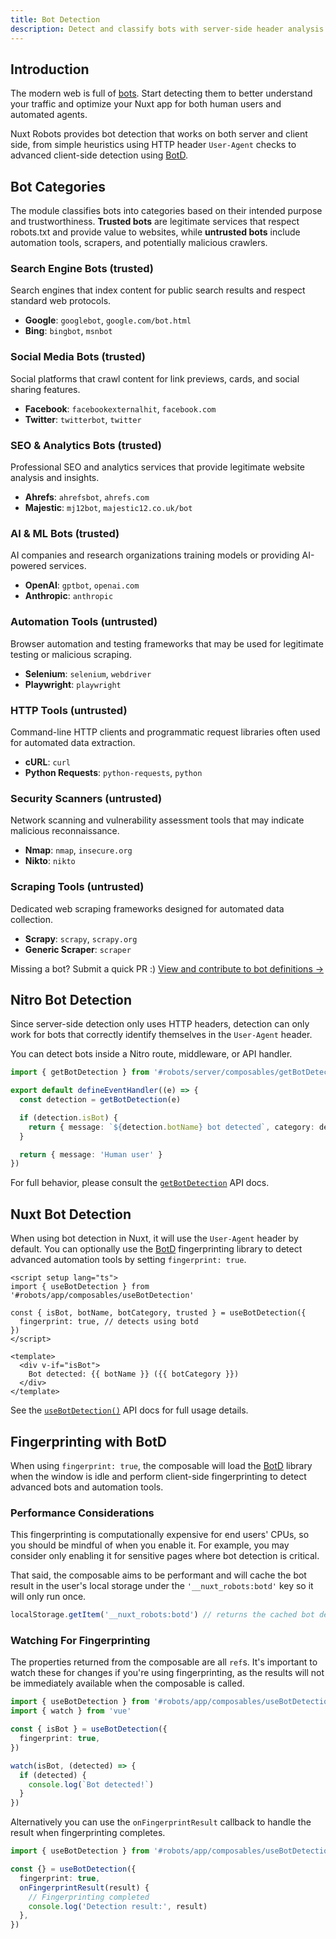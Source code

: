 ```yaml
---
title: Bot Detection
description: Detect and classify bots with server-side header analysis and client-side browser fingerprinting.
---
```


## Introduction

The modern web is full of [bots](https://nuxtseo.com/learn/controlling-crawlers). Start detecting them to better understand your traffic and optimize your Nuxt app for both human users and automated agents.

Nuxt Robots provides bot detection that works on both server and client side, from simple heuristics using HTTP header `User-Agent` checks to advanced client-side detection using [BotD](https://github.com/fingerprintjs/BotD).

## Bot Categories

The module classifies bots into categories based on their intended purpose and trustworthiness. **Trusted bots** are legitimate services that respect robots.txt and provide value to websites, while **untrusted bots** include automation tools, scrapers, and potentially malicious crawlers.

### Search Engine Bots (trusted)
Search engines that index content for public search results and respect standard web protocols.
- **Google**: `googlebot`, `google.com/bot.html`
- **Bing**: `bingbot`, `msnbot`

### Social Media Bots (trusted)
Social platforms that crawl content for link previews, cards, and social sharing features.
- **Facebook**: `facebookexternalhit`, `facebook.com`
- **Twitter**: `twitterbot`, `twitter`

### SEO & Analytics Bots (trusted)
Professional SEO and analytics services that provide legitimate website analysis and insights.
- **Ahrefs**: `ahrefsbot`, `ahrefs.com`
- **Majestic**: `mj12bot`, `majestic12.co.uk/bot`

### AI & ML Bots (trusted)
AI companies and research organizations training models or providing AI-powered services.
- **OpenAI**: `gptbot`, `openai.com`
- **Anthropic**: `anthropic`

### Automation Tools (untrusted)
Browser automation and testing frameworks that may be used for legitimate testing or malicious scraping.
- **Selenium**: `selenium`, `webdriver`
- **Playwright**: `playwright`

### HTTP Tools (untrusted)
Command-line HTTP clients and programmatic request libraries often used for automated data extraction.
- **cURL**: `curl`
- **Python Requests**: `python-requests`, `python`

### Security Scanners (untrusted)
Network scanning and vulnerability assessment tools that may indicate malicious reconnaissance.
- **Nmap**: `nmap`, `insecure.org`
- **Nikto**: `nikto`

### Scraping Tools (untrusted)
Dedicated web scraping frameworks designed for automated data collection.
- **Scrapy**: `scrapy`, `scrapy.org`
- **Generic Scraper**: `scraper`

Missing a bot? Submit a quick PR :)
[View and contribute to bot definitions →](https://github.com/nuxt-modules/robots/blob/main/src/const-bots.ts)

## Nitro Bot Detection

Since server-side detection only uses HTTP headers, detection can only work for bots that correctly identify themselves in the `User-Agent` header.

You can detect bots inside a Nitro route, middleware, or API handler.

```ts
import { getBotDetection } from '#robots/server/composables/getBotDetection'

export default defineEventHandler((e) => {
  const detection = getBotDetection(e)

  if (detection.isBot) {
    return { message: `${detection.botName} bot detected`, category: detection.botCategory }
  }

  return { message: 'Human user' }
})
```

For full behavior, please consult the [`getBotDetection`](/docs/robots/nitro-api/get-bot-detection) API docs.

## Nuxt Bot Detection

When using bot detection in Nuxt, it will use the `User-Agent` header by default. You can optionally use the [BotD](https://github.com/fingerprintjs/BotD) fingerprinting library to detect advanced automation tools by setting `fingerprint: true`.

```vue
<script setup lang="ts">
import { useBotDetection } from '#robots/app/composables/useBotDetection'

const { isBot, botName, botCategory, trusted } = useBotDetection({
  fingerprint: true, // detects using botd
})
</script>

<template>
  <div v-if="isBot">
    Bot detected: {{ botName }} ({{ botCategory }})
  </div>
</template>
```

See the [`useBotDetection()`](/docs/robots/api/use-bot-detection) API docs for full usage details.

## Fingerprinting with BotD

When using `fingerprint: true`, the composable will load the [BotD](https://github.com/fingerprintjs/BotD)
library when the window is idle and perform client-side fingerprinting to detect advanced bots and automation tools.

### Performance Considerations

This fingerprinting is computationally expensive for end users' CPUs, so you should be mindful of when you enable it. For example, you may consider only enabling it for sensitive pages where bot detection is critical.

That said, the composable aims to be performant and will cache the bot result in the user's local storage under the `'__nuxt_robots:botd'` key so it will only run once.

```ts
localStorage.getItem('__nuxt_robots:botd') // returns the cached bot detection result - used internally already
```

### Watching For Fingerprinting

The properties returned from the composable are all `ref`s. It's important to watch these for changes if you're using fingerprinting, as the results will not be immediately available when the composable is called.

```ts
import { useBotDetection } from '#robots/app/composables/useBotDetection'
import { watch } from 'vue'

const { isBot } = useBotDetection({
  fingerprint: true,
})

watch(isBot, (detected) => {
  if (detected) {
    console.log(`Bot detected!`)
  }
})
```

Alternatively you can use the `onFingerprintResult` callback to handle the result when fingerprinting completes.

```ts
import { useBotDetection } from '#robots/app/composables/useBotDetection'

const {} = useBotDetection({
  fingerprint: true,
  onFingerprintResult(result) {
    // Fingerprinting completed
    console.log('Detection result:', result)
  },
})
```
